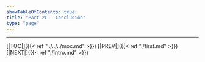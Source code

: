 ```yaml
---
showTableOfContents: true
title: "Part 2L - Conclusion"
type: "page"
---
```







---
[|TOC|]({{< ref "../../../moc.md" >}})
[|PREV|]({{< ref "./first.md" >}})
[|NEXT|]({{< ref "./intro.md" >}})

